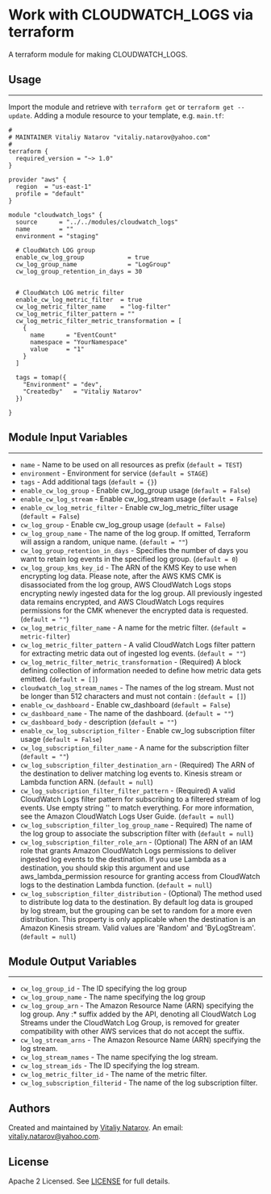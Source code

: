# Work with CLOUDWATCH_LOGS via terraform

A terraform module for making CLOUDWATCH_LOGS.


## Usage
----------------------
Import the module and retrieve with ```terraform get``` or ```terraform get --update```. Adding a module resource to your template, e.g. `main.tf`:

```
#
# MAINTAINER Vitaliy Natarov "vitaliy.natarov@yahoo.com"
#
terraform {
  required_version = "~> 1.0"
}

provider "aws" {
  region  = "us-east-1"
  profile = "default"
}

module "cloudwatch_logs" {
  source      = "../../modules/cloudwatch_logs"
  name        = ""
  environment = "staging"

  # CloudWatch LOG group
  enable_cw_log_group            = true
  cw_log_group_name              = "LogGroup"
  cw_log_group_retention_in_days = 30


  # CloudWatch LOG metric filter
  enable_cw_log_metric_filter  = true
  cw_log_metric_filter_name    = "log-filter"
  cw_log_metric_filter_pattern = ""
  cw_log_metric_filter_metric_transformation = [
    {
      name      = "EventCount"
      namespace = "YourNamespace"
      value     = "1"
    }
  ]

  tags = tomap({
    "Environment" = "dev",
    "Createdby"   = "Vitaliy Natarov"
  })

}
```

## Module Input Variables
----------------------
- `name` - Name to be used on all resources as prefix (`default = TEST`)
- `environment` - Environment for service (`default = STAGE`)
- `tags` - Add additional tags (`default = {}`)
- `enable_cw_log_group` - Enable cw_log_group usage (`default = False`)
- `enable_cw_log_stream` - Enable cw_log_stream usage (`default = False`)
- `enable_cw_log_metric_filter` - Enable cw_log_metric_filter usage (`default = False`)
- `cw_log_group` - Enable cw_log_group usage (`default = False`)
- `cw_log_group_name` - The name of the log group. If omitted, Terraform will assign a random, unique name. (`default = ""`)
- `cw_log_group_retention_in_days` - Specifies the number of days you want to retain log events in the specified log group. (`default = 0`)
- `cw_log_group_kms_key_id` - The ARN of the KMS Key to use when encrypting log data. Please note, after the AWS KMS CMK is disassociated from the log group, AWS CloudWatch Logs stops encrypting newly ingested data for the log group. All previously ingested data remains encrypted, and AWS CloudWatch Logs requires permissions for the CMK whenever the encrypted data is requested. (`default = ""`)
- `cw_log_metric_filter_name` - A name for the metric filter. (`default = metric-filter`)
- `cw_log_metric_filter_pattern` - A valid CloudWatch Logs filter pattern for extracting metric data out of ingested log events. (`default = ""`)
- `cw_log_metric_filter_metric_transformation` - (Required) A block defining collection of information needed to define how metric data gets emitted. (`default = []`)
- `cloudwatch_log_stream_names` - The names of the log stream. Must not be longer than 512 characters and must not contain : (`default = []`)
- `enable_cw_dashboard` - Enable cw_dashboard (`default = False`)
- `cw_dashboard_name` - The name of the dashboard. (`default = ""`)
- `cw_dashboard_body` - description (`default = ""`)
- `enable_cw_log_subscription_filter` - Enable cw_log subscription filter usage (`default = False`)
- `cw_log_subscription_filter_name` - A name for the subscription filter (`default = ""`)
- `cw_log_subscription_filter_destination_arn` - (Required) The ARN of the destination to deliver matching log events to. Kinesis stream or Lambda function ARN. (`default = null`)
- `cw_log_subscription_filter_filter_pattern` - (Required) A valid CloudWatch Logs filter pattern for subscribing to a filtered stream of log events. Use empty string '' to match everything. For more information, see the Amazon CloudWatch Logs User Guide. (`default = null`)
- `cw_log_subscription_filter_log_group_name` - Required) The name of the log group to associate the subscription filter with (`default = null`)
- `cw_log_subscription_filter_role_arn` - (Optional) The ARN of an IAM role that grants Amazon CloudWatch Logs permissions to deliver ingested log events to the destination. If you use Lambda as a destination, you should skip this argument and use aws_lambda_permission resource for granting access from CloudWatch logs to the destination Lambda function. (`default = null`)
- `cw_log_subscription_filter_distribution` - (Optional) The method used to distribute log data to the destination. By default log data is grouped by log stream, but the grouping can be set to random for a more even distribution. This property is only applicable when the destination is an Amazon Kinesis stream. Valid values are 'Random' and 'ByLogStream'. (`default = null`)

## Module Output Variables
----------------------
- `cw_log_group_id` - The ID specifying the log group
- `cw_log_group_name` - The name specifying the log group
- `cw_log_group_arn` - The Amazon Resource Name (ARN) specifying the log group. Any :* suffix added by the API, denoting all CloudWatch Log Streams under the CloudWatch Log Group, is removed for greater compatibility with other AWS services that do not accept the suffix.
- `cw_log_stream_arns` - The Amazon Resource Name (ARN) specifying the log stream.
- `cw_log_stream_names` - The name specifying the log stream.
- `cw_log_stream_ids` - The ID specifying the log stream.
- `cw_log_metric_filter_id` - The name of the metric filter.
- `cw_log_subscription_filterid` - The name of the log subscription filter.


## Authors

Created and maintained by [Vitaliy Natarov](https://github.com/SebastianUA). An email: [vitaliy.natarov@yahoo.com](vitaliy.natarov@yahoo.com).

## License

Apache 2 Licensed. See [LICENSE](https://github.com/SebastianUA/terraform/blob/master/LICENSE) for full details.
